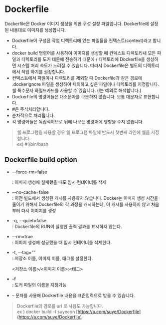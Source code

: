# Dockerfile
Dockerfile은 Docker 이미지 생성을 위한 구성 설정 파일입니다. Dockerfile에 설정된 내용대로 이미지를 생성합니다.
- Dockerfile이 구성된 작업 디렉토리에 있는 파일들을 컨텍스트(context)라고 합니다.
- docker build 명령어를 사용하여 이미지를 생성할 때 컨텍스트 디렉토리내 모든 파일과 디렉토리를 도커 데몬에 전송하기 때문에 / 디렉토리에 Dockerfile을 생성하면 시스템 처리 속도가 느려질 수 있습니다.
따라서 Dockerfile은 별도의 디렉토리에서 작업 하기를 권장합니다.
- 컨텍스트에서 파일이나 디렉토리를 제외할 때 Dockerfile과 같은 경로에 .dockerignore 파일을 생성하여 제외하고 싶은 파일이나 디렉토리를 지정합니다. 쉘 특수문자 와일드카드를 사용할 수 있습니다. (!는 예외로 해석합니다.)
- Dockerfile의 명령어들은 대소문자를 구분하지 않습니다. 보통 대문자로 표현합니다.
- #은 주석처리합니다.
- 순차적으로 처리됩니다.
- 각 명령어들은 독립적이므로 뒤에 나오는 명령어에 영향을 주지 않습니다.

> 쉘 프로그램을 사용할 경우 쉘 프로그램 파일에 반드시 첫번째 라인에 쉘을 지정합니다. <br />
> ex) #!/bin/bash

## Dockerfile build option
- --force-rm=false
    
    : 이미지 생성에 실패했을 때도 임시 컨테이너를 삭제
- --no-cache=false    
    : 이전 빌드에서 생성된 캐시를 사용하지 않습니다. Docker는 이미지 생성 시간을 줄이기 위해서 Dockerfile의 각 과정을 캐시하는데, 이 캐시를 사용하지 않고 처음부터 다시 이미지를 생성
    
- -q, --quiet=false    
    : Dockerfile의 RUN이 실행한 출력 결과를 표시하지 않는다.
    
- --rm=true    
    : 이미지 생성에 성공했을 때 임시 컨테이너를 삭제한다.
    
- -t, --tag=””    
    : 저장소 이름, 이미지 이름, 태그를 설정한다.
    
    <저장소 이름>/<이미지 이름>:<태그>
    
- -f    
    : 도커 파일의 이름을 지정가능
    
- – 문자를 사용해 Dockerfile 내용을 표준입력으로 받을 수 있습니다.

> Dockerfile의 경로를 url 로 사용도 가능합니다. <br />
> ex ) docker build -t suyecon [https://a.com/suye/Dockerfile](https://a.com/suye/Dockerfile)
